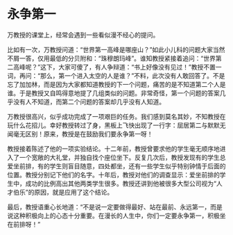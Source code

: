 # 永争第一

万教授的课堂上，经常会遇到一些看似漫不经心的提问。 

比如有一次，万教授问道：“世界第一高峰是哪座山？”如此小儿科的问题大家当然不屑一答，仅用最低的分贝附和：“珠穆朗玛峰”。谁知教授紧接着追问：“世界第二高峰呢？”这下，大家可傻了，有人争辩道：“书上好像没有见过！”教授不置一词，再问：“那么，第一个进入太空的人是谁？”不料，此次没有人敢回答了。不是忘了加加林，而是因为大家都知道教授的下一个问题，痛苦的是不知道第二个人是谁。于是教授又自鸣得意地提了几组类似的问题。非常奇怪，第一个问题的答案几乎没有人不知道，而第二个问题的答案却几乎没有人知道。 

万教授很高兴，似乎成功完成了一项艰巨的任务。我们感到莫名其妙，不知教授在玩什么花招儿。幸好教授转过了身，黑板上飞快出现了一行字：屈居第二与默默无闻毫无区别！原来，教授是在鼓励我们要永争第一呀！ 

教授接着陈述了他的一项实验结论。十二年前，教授曾要求他的学生毫无顺序地进入了一个宽敞的大礼堂，并独自找个座位坐下。反复几次后，教授发现有的学生总爱坐前排，有的学生则盲目随意，四处都坐，还有一些学生似乎特别钟情于后面的位置。教授分别记下他们的名字。十年后，教授对他们的调查显示：爱坐前排的学生中，成功的比例高出其他两类学生很多。教授还讲到他被很多大型公司视为“人才伯乐”的原因，就是应用了这个结论。 

最后，教授语重心长地道：“不是说一定要做得最好、站在最前、永远第一，而是说这种积极向上的心态十分重要。在漫长的人生中，你们一定要永争第一，积极坐在前排呀！”
 